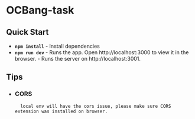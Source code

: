 # OCBang-task

## Quick Start

  - **`npm install`**
        - Install dependencies
  - **`npm run dev`**
        - Runs the app. Open http://localhost:3000 to view it in the browser.
				- Runs the server on http://localhost:3001.

## Tips
  - ### CORS
	      local env will have the cors issue, please make sure CORS extension was installed on browser.

